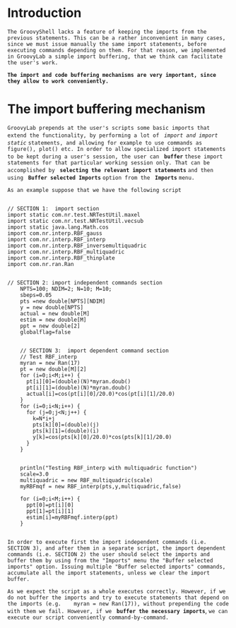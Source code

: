 # Introduction #

`The GroovyShell lacks a feature of keeping the imports from the previous statements. This can be a rather inconvenient in many cases, since we must issue manually the same import statements, before executing commands depending on them. For that reason, we implemented in GroovyLab a simple import buffering, that we think can facilitate the user's work. `

**`The import and code buffering mechanisms are very important, since they allow to work conveniently.`**


# The import buffering mechanism #

`GroovyLab prepends at the user's scripts some basic imports that extend the functionality, by performing a lot of ` _`import and import static`_ `statements, and allowing for example to use commands as figure(), plot() etc. In order to allow specialized import statements to be kept during a user's session, the user can ` **`buffer`** `these import statements for that particular working session only. That can be accomplished by ` **`selecting the relevant import statements`** `and then using ` **`Buffer selected Imports`** `option from the ` **`Imports`** `menu. `

`As an example suppose that we have the following script`

```

// SECTION 1:  import section
import static com.nr.test.NRTestUtil.maxel
import static com.nr.test.NRTestUtil.vecsub
import static java.lang.Math.cos
import com.nr.interp.RBF_gauss
import com.nr.interp.RBF_interp
import com.nr.interp.RBF_inversemultiquadric
import com.nr.interp.RBF_multiquadric
import com.nr.interp.RBF_thinplate
import com.nr.ran.Ran


// SECTION 2: import independent commands section
    NPTS=100; NDIM=2; N=10; M=10;
    sbeps=0.05
    pts =new double[NPTS][NDIM]
    y = new double[NPTS]
    actual = new double[M]
    estim = new double[M]
    ppt = new double[2]
    globalflag=false

    
    // SECTION 3:  import dependent command section
    // Test RBF_interp
    myran = new Ran(17)
    pt = new double[M][2]
    for (i=0;i<M;i++) {
      pt[i][0]=(double)(N)*myran.doub()
      pt[i][1]=(double)(N)*myran.doub()
      actual[i]=cos(pt[i][0]/20.0)*cos(pt[i][1]/20.0)
    }
    for (i=0;i<N;i++) {
      for (j=0;j<N;j++) {
        k=N*i+j
        pts[k][0]=(double)(j)
        pts[k][1]=(double)(i)
        y[k]=cos(pts[k][0]/20.0)*cos(pts[k][1]/20.0)
      }
    }


    println("Testing RBF_interp with multiquadric function")
    scale=3.0
    multiquadric = new RBF_multiquadric(scale)
    myRBFmqf = new RBF_interp(pts,y,multiquadric,false)
    
    for (i=0;i<M;i++) {
      ppt[0]=pt[i][0]
      ppt[1]=pt[i][1]
      estim[i]=myRBFmqf.interp(ppt)
    }


```


`In order to execute first the import independent commands (i.e. SECTION 3), and after them in a separate script, the import dependent commands (i.e. SECTION 2) the user should select the imports and buffer them by using from the "Imports" menu the "Buffer selected imports" option. Issuing multiple "Buffer selected imports" commands, accumulate all the import statements, unless we clear the import buffer. `


`As we expect the script as a whole executes correctly. However, if we do not buffer the imports and try to execute statements that depend on the imports (e.g.    myran = new Ran(17)), without prepending the code with them we fail. However, if we ` **`buffer the necessary imports`**, `we can execute our script conveniently command-by-command. `